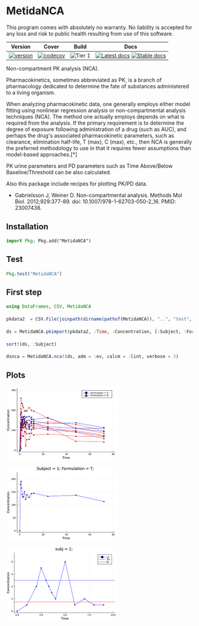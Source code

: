 # MetidaNCA

This program comes with absolutely no warranty. No liability is accepted for any loss and risk to public health resulting from use of this software.

| Version | Cover | Build | Docs |
|---------|-------|-------|------|
|[![version](https://juliahub.com/docs/MetidaNCA/version.svg)](https://juliahub.com/ui/Packages/MetidaNCA/p2tSH)|[![codecov](https://codecov.io/gh/PharmCat/MetidaNCA.jl/branch/main/graph/badge.svg?token=A9eyT9g0WZ)](https://codecov.io/gh/PharmCat/MetidaNCA.jl)|![Tier 1](https://github.com/PharmCat/MetidaNCA.jl/workflows/Tier%201/badge.svg) | [![Latest docs](https://img.shields.io/badge/docs-latest-blue.svg)](https://pharmcat.github.io/MetidaNCA.jl/dev/) [![Stable docs](https://img.shields.io/badge/docs-stable-blue.svg)](https://pharmcat.github.io/MetidaNCA.jl/stable/)|


Non-compartment PK analysis (NCA).

Pharmacokinetics, sometimes abbreviated as PK, is a branch of pharmacology dedicated to determine the fate of substances administered to a living organism.

When analyzing pharmacokinetic data, one generally employs either model fitting using nonlinear regression analysis or non-compartmental analysis techniques (NCA). The method one actually employs depends on what is required from the analysis. If the primary requirement is to determine the degree of exposure following administration of a drug (such as AUC), and perhaps the drug's associated pharmacokinetic parameters, such as clearance, elimination half-life, T (max), C (max), etc., then NCA is generally the preferred methodology to use in that it requires fewer assumptions than model-based approaches.[*]

PK urine parameters and PD parameters such as Time Above/Below  Baseline/Threshold can be also calculated.

Also this package include recipes for plotting PK/PD data.

* Gabrielsson J, Weiner D. Non-compartmental analysis. Methods Mol Biol. 2012;929:377-89. doi: 10.1007/978-1-62703-050-2_16. PMID: 23007438.

## Installation

```julia
import Pkg; Pkg.add("MetidaNCA")
```

## Test

```julia
Pkg.test("MetidaNCA")
```

## First step

```julia
using DataFrames, CSV, MetidaNCA

pkdata2  = CSV.File(joinpath(dirname(pathof(MetidaNCA)), "..", "test", "csv", "pkdata2.csv")) |> DataFrame

ds = MetidaNCA.pkimport(pkdata2, :Time, :Concentration, [:Subject, :Formulation]; dosetime = MetidaNCA.DoseTime(dose = 100, time = 0))

sort!(ds, :Subject)

dsnca = MetidaNCA.nca!(ds, adm = :ev, calcm = :lint, verbose = 2)
```

## Plots

![Plot 1](https://raw.githubusercontent.com/PharmCat/MetidaNCA.jl/main/img/plot2.png)

![Plot 2](https://raw.githubusercontent.com/PharmCat/MetidaNCA.jl/main/img/plot5.png)

![Plot 3](https://raw.githubusercontent.com/PharmCat/MetidaNCA.jl/main/img/plot6.png)
